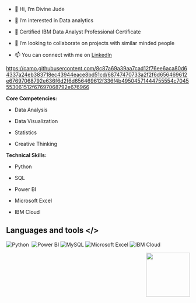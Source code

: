 - 👋 Hi, I’m Divine Jude

- 👀 I’m interested in Data analytics

- 🌱 Certified IBM Data Analyst Professional Certificate

- 💞️ I’m looking to collaborate on projects with similar minded people

- 📫 You can connect with me on [LinkedIn](https://www.linkedin.com/in/divine-jude)
  
https://camo.githubusercontent.com/8c87a69a39aa7cad12f76ee6aca80d64337a24eb383718ec43944eace8bd51cd/68747470733a2f2f6d656469612e67697068792e636f6d2f6d656469612f336f4b49504571444755554c7045553061512f67697068792e676966


**Core Competencies:**

- Data Analysis

- Data Visualization

- Statistics

- Creative Thinking



**Technical Skills:**

- Python

- SQL

- Power BI

- Microsoft Excel

- IBM Cloud

## Languages and tools  </>
  
![Python](https://img.shields.io/badge/-Python-05122A?style=flat&logo=python)&nbsp;
  ![Power BI](https://img.shields.io/badge/Power%20BI-F2C811.svg?style=for-the-badge&logo=Power-BI&logoColor=black)
    ![MySQL](https://img.shields.io/badge/MySQL-4479A1.svg?style=for-the-badge&logo=MySQL&logoColor=white)
      ![Microsoft Excel](https://img.shields.io/badge/Microsoft%20Excel-217346.svg?style=for-the-badge&logo=Microsoft-Excel&logoColor=white)
        ![IBM Cloud](https://img.shields.io/badge/IBM%20Cloud-1261FE.svg?style=for-the-badge&logo=IBM-Cloud&logoColor=white)
        

<img src="https://raw.githubusercontent.com/roshangrewal/IBM-Data-Science-Professional-Certification/master/IBM-Banner.png" align="right" width="120" />
<!---
Divine-Jude/Divine-Jude is a ✨ special ✨ repository because its `README.md` (this file) appears on your GitHub profile.
You can click the Preview link to take a look at your changes.
--->
